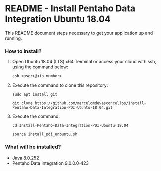 # README - Install Pentaho Data Integration Ubuntu 18.04 #

This README document steps necessary to get your application up and running.


### How to install? ###

1. Open Ubuntu 18.04 (LTS) x64 Terminal or access your cloud with ssh, using the command below:

	`ssh <user>@<ip_number>`

2. Execute the command to clone this repository:

	`sudo apt install git`

	`git clone https://github.com/marcelomdevasconcellos/Install-Pentaho-Data-Integration-PDI-Ubuntu-18.04.git`

3. Execute the command:

	`cd Install-Pentaho-Data-Integration-PDI-Ubuntu-18.04`
	
	`source install_pdi_unbuntu.sh`


### What will be installed? ###

* Java 8.0.252
* Pentaho Data Integration 9.0.0.0-423
